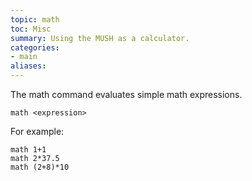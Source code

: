 ```yaml
---
topic: math
toc: Misc
summary: Using the MUSH as a calculator.
categories:
- main
aliases:
---
```

The math command evaluates simple math expressions.  

`math <expression>`

For example:

    math 1+1
    math 2*37.5
    math (2+8)*10
